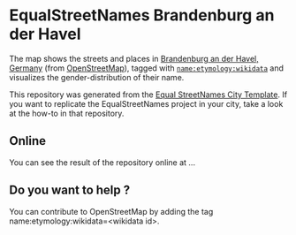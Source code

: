 # EqualStreetNames Brandenburg an der Havel

The map shows the streets and places in [Brandenburg an der Havel, Germany](https://www.openstreetmap.org/relation/62470) (from [OpenStreetMap](http://osm.org/)), tagged with [`name:etymology:wikidata`](https://wiki.openstreetmap.org/wiki/Key:name:etymology:wikidata) and visualizes the gender-distribution of their name.

This repository was generated from the [Equal StreetNames City Template](https://github.com/EqualStreetNames/equalstreetnames-template).
If you want to replicate the EqualStreetNames project in your city, take a look at the how-to in that repository.

## Online

You can see the result of the repository online at ...

## Do you want to help ? 

You can contribute to OpenStreetMap by adding the tag name:etymology:wikidata=\<wikidata id\>.